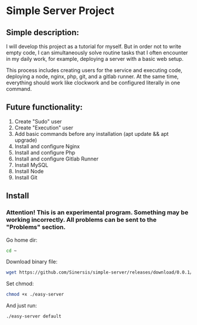 # Simple Server Project

## Simple description:
I will develop this project as a tutorial for myself. 
But in order not to write empty code, I can simultaneously solve routine tasks that I often encounter 
in my daily work, for example, deploying a server with a basic web setup.

This process includes creating users for the service and executing code, 
deploying a node, nginx, php, git, and a gitlab runner. At the same time, 
everything should work like clockwork and be configured literally in one command.

## Future functionality:

1. Create "Sudo" user
2. Create "Execution" user
3. Add basic commands before any installation (apt update && apt upgrade)
4. Install and configure Nginx
5. Install and configure Php
6. Install and configure Gitlab Runner
7. Install MySQL
8. Install Node
9. Install Git

## Install

### **Attention! This is an experimental program. Something may be working incorrectly. All problems can be sent to the "Problems" section.**



Go home dir:
```bash
cd ~
```

Download binary file:
```bash
wget https://github.com/Sinersis/simple-server/releases/download/0.0.1/easy-server
```

Set chmod:
```bash
chmod +x ./easy-server
```

And just run:
```bash
./easy-server default
```